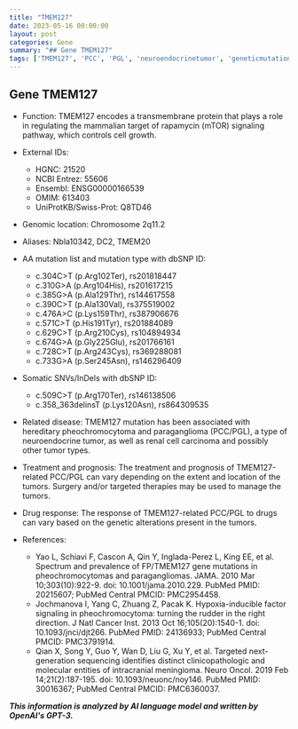 ```yaml
---
title: "TMEM127"
date: 2023-05-16 00:00:00
layout: post
categories: Gene
summary: "## Gene TMEM127"
tags: ['TMEM127', 'PCC', 'PGL', 'neuroendocrinetumor', 'geneticmutation', 'mTORpathway', 'targetedtherapy', 'prognosis']
---
```


## Gene TMEM127

- Function: TMEM127 encodes a transmembrane protein that plays a role in regulating the mammalian target of rapamycin (mTOR) signaling pathway, which controls cell growth.

- External IDs: 
   * HGNC: 21520
   * NCBI Entrez: 55606
   * Ensembl: ENSG00000166539
   * OMIM: 613403
   * UniProtKB/Swiss-Prot: Q8TD46

- Genomic location: Chromosome 2q11.2

- Aliases: Nbla10342, DC2, TMEM20

- AA mutation list and mutation type with dbSNP ID:
   * c.304C>T (p.Arg102Ter), rs201818447
   * c.310G>A (p.Arg104His), rs201617215
   * c.385G>A (p.Ala129Thr), rs144617558
   * c.390C>T (p.Ala130Val), rs375519002
   * c.476A>C (p.Lys159Thr), rs387906676
   * c.571C>T (p.His191Tyr), rs201884089
   * c.629C>T (p.Arg210Cys), rs104894934
   * c.674G>A (p.Gly225Glu), rs201766161
   * c.728C>T (p.Arg243Cys), rs369288081
   * c.733G>A (p.Ser245Asn), rs146296409
   
- Somatic SNVs/InDels with dbSNP ID:
   * c.509C>T (p.Arg170Ter), rs146138506
   * c.358_363delinsT (p.Lys120Asn), rs864309535

- Related disease: TMEM127 mutation has been associated with hereditary pheochromocytoma and paraganglioma (PCC/PGL), a type of neuroendocrine tumor, as well as renal cell carcinoma and possibly other tumor types.

- Treatment and prognosis: The treatment and prognosis of TMEM127-related PCC/PGL can vary depending on the extent and location of the tumors. Surgery and/or targeted therapies may be used to manage the tumors.

- Drug response: The response of TMEM127-related PCC/PGL to drugs can vary based on the genetic alterations present in the tumors.

- References:
   * Yao L, Schiavi F, Cascon A, Qin Y, Inglada-Perez L, King EE, et al. Spectrum and prevalence of FP/TMEM127 gene mutations in pheochromocytomas and paragangliomas. JAMA. 2010 Mar 10;303(10):922-9. doi: 10.1001/jama.2010.229. PubMed PMID: 20215607; PubMed Central PMCID: PMC2954458.
   * Jochmanova I, Yang C, Zhuang Z, Pacak K. Hypoxia-inducible factor signaling in pheochromocytoma: turning the rudder in the right direction. J Natl Cancer Inst. 2013 Oct 16;105(20):1540-1. doi: 10.1093/jnci/djt266. PubMed PMID: 24136933; PubMed Central PMCID: PMC3791914.
   * Qian X, Song Y, Guo Y, Wan D, Liu G, Xu Y, et al. Targeted next-generation sequencing identifies distinct clinicopathologic and molecular entities of intracranial meningioma. Neuro Oncol. 2019 Feb 14;21(2):187-195. doi: 10.1093/neuonc/noy146. PubMed PMID: 30016367; PubMed Central PMCID: PMC6360037.

**_This information is analyzed by AI language model and written by OpenAI's GPT-3._**